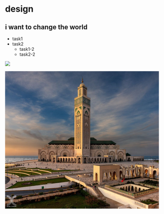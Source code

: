 # design
## i want to change the world
* task1
* task2
    * task1-2
    * task2-2

![](https://gitlab.com/picbed/bed/uploads/75985eac80cb11269120d0283ce6a8a5/logo.png)


![](img4/867ce91f62feb7ba78329d7b0fd9812c.jpg)
